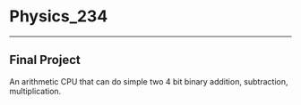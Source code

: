 # Physics_234

-------------
Final Project
-------------

An arithmetic CPU that can do simple two 4 bit binary addition, subtraction, multiplication.
